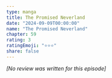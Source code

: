 ```yaml
---
type: manga
title: The Promised Neverland
date: "2024-09-09T00:00:00"
name: "The Promised Neverland"
chapter: 59
rating: 3
ratingEmoji: "⭐️⭐️⭐️"
share: false
---
```


_[No review was written for this episode]_
